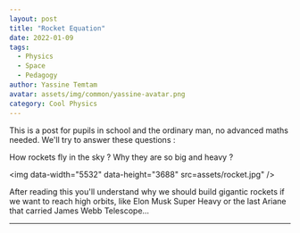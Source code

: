 ```yaml
---
layout: post
title: "Rocket Equation"
date: 2022-01-09
tags:
  - Physics
  - Space
  - Pedagogy
author: Yassine Temtam
avatar: assets/img/common/yassine-avatar.png
category: Cool Physics
---
```


This is a post for pupils in school and the ordinary man, no advanced maths needed.
We'll try to answer these questions :

How rockets fly in the sky ? Why they are so big and heavy ?

<img data-width="5532" data-height="3688" src=assets/rocket.jpg" /> 

After reading this you'll understand why we should build gigantic rockets 
if we want to reach high orbits, like Elon Musk Super Heavy or the last Ariane
that carried James Webb Telescope...

---
